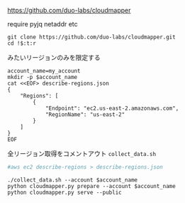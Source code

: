 
https://github.com/duo-labs/cloudmapper


require pyjq netaddr etc


```
git clone https://github.com/duo-labs/cloudmapper.git
cd !$:t:r
```


みたいリージョンのみを限定する
```
account_name=my_account
mkdir -p $account_name
cat <<EOF> describe-regions.json
{
    "Regions": [
        {
            "Endpoint": "ec2.us-east-2.amazonaws.com",
            "RegionName": "us-east-2"
        }
    ]
}
EOF
```

全リージョン取得をコメントアウト
`collect_data.sh`
```bash
#aws ec2 describe-regions > describe-regions.json
```

```
./collect_data.sh --account $account_name
python cloudmapper.py prepare --account $account_name
python cloudmapper.py serve --public
```

